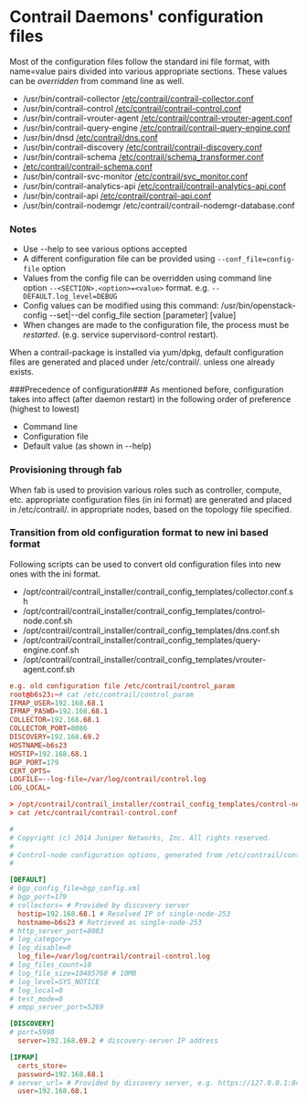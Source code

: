# Contrail Daemons' configuration files
Most of the configuration files follow the standard ini file format, with
name=value pairs divided into various appropriate sections. These values can
be _overridden_ from command line as well.

* /usr/bin/contrail-collector      [/etc/contrail/contrail-collector.conf](https://github.com/Juniper/contrail-controller/blob/master/src/analytics/contrail-collector.conf)
* /usr/bin/contrail-control        [/etc/contrail/contrail-control.conf](https://github.com/Juniper/contrail-controller/blob/master/src/control-node/contrail-control.conf)
* /usr/bin/contrail-vrouter-agent  [/etc/contrail/contrail-vrouter-agent.conf](https://github.com/Juniper/contrail-controller/blob/master/src/vnsw/agent/contrail-vrouter-agent.conf)
* /usr/bin/contrail-query-engine   [/etc/contrail/contrail-query-engine.conf](https://github.com/Juniper/contrail-controller/blob/master/src/query_engine/contrail-query-engine.conf)
* /usr/bin/dnsd                    [/etc/contrail/dns.conf](https://github.com/Juniper/contrail-controller/blob/master/src/dns/dns.conf)
* /usr/bin/contrail-discovery      [/etc/contrail/contrail-discovery.conf](https://github.com/Juniper/contrail-controller/blob/master/src/discovery/contrail-discovery.conf)
* /usr/bin/contrail-schema         [/etc/contrail/schema_transformer.conf](https://github.com/Juniper/contrail-packaging/blob/master/common/control_files/schema_transformer.conf)
* [/etc/contrail/contrail-schema.conf](https://github.com/Juniper/contrail-controller/blob/master/src/config/schema-transformer/contrail-schema.conf)
* /usr/bin/contrail-svc-monitor    [/etc/contrail/svc_monitor.conf](https://github.com/Juniper/contrail-controller/blob/master/src/config/svc-monitor/svc-monitor.conf)
* /usr/bin/contrail-analytics-api  [/etc/contrail/contrail-analytics-api.conf](https://github.com/Juniper/contrail-controller/blob/master/src/opserver/contrail-analytics-api.conf)
* /usr/bin/contrail-api            [/etc/contrail/contrail-api.conf](https://github.com/Juniper/contrail-controller/blob/master/src/config/api-server/contrail-api.conf)
* /usr/bin/contrail-nodemgr        /etc/contrail/contrail-nodemgr-database.conf

### Notes ###
* Use --help to see various options accepted
* A different configuration file can be provided using ``` --conf_file=config-file ``` option
* Values from the config file can be overridden using command line option ```--<SECTION>.<option>=<value>``` format.
   e.g. ```--DEFAULT.log_level=DEBUG ```
* Config values can be modified using this command: /usr/bin/openstack-config --set|--del config_file section [parameter] [value]
* When changes are made to the configuration file, the process must be _restarted_. (e.g. service supervisord-control restart).

When a contrail-package is installed via yum/dpkg, default configuration files are generated and placed under /etc/contrail/. unless one already exists.

###Precedence of configuration###
As mentioned before, configuration takes into affect (after daemon restart) in the following order of preference (highest to lowest)

* Command line
* Configuration file
* Default value (as shown in --help)

### Provisioning through fab ###
When fab is used to provision various roles such as controller, compute, etc. appropriate configuration files (in ini format) are generated and placed in /etc/contrail/. in appropriate nodes, based on the topology file specified.

### Transition from old configuration format to new ini based format ###
Following scripts can be used to convert old configuration files into new ones with the ini format.

* /opt/contrail/contrail_installer/contrail_config_templates/collector.conf.sh
* /opt/contrail/contrail_installer/contrail_config_templates/control-node.conf.sh
* /opt/contrail/contrail_installer/contrail_config_templates/dns.conf.sh
* /opt/contrail/contrail_installer/contrail_config_templates/query-engine.conf.sh
* /opt/contrail/contrail_installer/contrail_config_templates/vrouter-agent.conf.sh

```conf
e.g. old configuration file /etc/contrail/control_param
root@b6s23:~# cat /etc/contrail/control_param 
IFMAP_USER=192.168.68.1
IFMAP_PASWD=192.168.68.1
COLLECTOR=192.168.68.1
COLLECTOR_PORT=8086
DISCOVERY=192.168.69.2
HOSTNAME=b6s23
HOSTIP=192.168.68.1
BGP_PORT=179
CERT_OPTS=
LOGFILE=--log-file=/var/log/contrail/control.log
LOG_LOCAL=

> /opt/contrail/contrail_installer/contrail_config_templates/control-node.conf.sh
> cat /etc/contrail/contrail-control.conf

#
# Copyright (c) 2014 Juniper Networks, Inc. All rights reserved.
#
# Control-node configuration options, generated from /etc/contrail/control_param
#

[DEFAULT]
# bgp_config_file=bgp_config.xml
# bgp_port=179
# collectors= # Provided by discovery server
  hostip=192.168.68.1 # Resolved IP of single-node-253
  hostname=b6s23 # Retrieved as single-node-253
# http_server_port=8083
# log_category=
# log_disable=0
  log_file=/var/log/contrail/contrail-control.log
# log_files_count=10
# log_file_size=10485760 # 10MB
# log_level=SYS_NOTICE
# log_local=0
# test_mode=0
# xmpp_server_port=5269

[DISCOVERY]
# port=5998
  server=192.168.69.2 # discovery-server IP address

[IFMAP]
  certs_store=
  password=192.168.68.1
# server_url= # Provided by discovery server, e.g. https://127.0.0.1:8443
  user=192.168.68.1

```